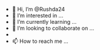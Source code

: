 - 👋 Hi, I’m @Rushda24
- 👀 I’m interested in ...
- 🌱 I’m currently learning ...
- 💞️ I’m looking to collaborate on ...
- <br>
- 📫 How to reach me ...

<!---
Rushda24/Rushda24 is a ✨ special ✨ repository because its `README.md` (this file) appears on your GitHub profile.
You can click the Preview link to take a look at your changes.
--->
